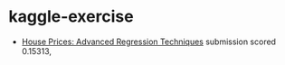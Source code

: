 # kaggle-exercise

* [House Prices: Advanced Regression Techniques](https://www.kaggle.com/c/house-prices-advanced-regression-techniques)
submission scored 0.15313,

